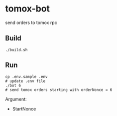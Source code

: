 # tomox-bot
send orders to tomox rpc

## Build
```
./build.sh
```

## Run
 ```
 cp .env.sample .env 
 # update .env file  
 ./bot 6
# send tomox orders starting with orderNonce = 6
 ```
 Argument: 
 - StartNonce

 
